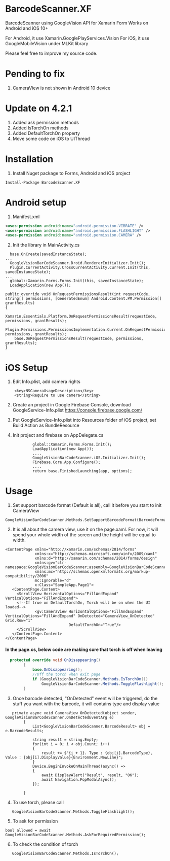 # BarcodeScanner.XF
BarcodeScanner using GoogleVision API for Xamarin Form
Works on Android and iOS 10+

For Android, it use Xamarin.GooglePlayServices.Vision
For iOS, it use GoogleMobileVision under MLKit library

Please feel free to improve my source code.

# Pending to fix
1. CameraView is not shown in Android 10 device

# Update on 4.2.1
1. Added ask permission methods
2. Added IsTorchOn methods
3. Added DefaultTorchOn property
4. Move some code on iOS to UIThread

# Installation
1. Install Nuget package to Forms, Android and iOS project
```
Install-Package BarcodeScanner.XF
```

# Android setup
1. Manifest.xml
```xml
<uses-permission android:name="android.permission.VIBRATE" />
<uses-permission android:name="android.permission.FLASHLIGHT" />
<uses-permission android:name="android.permission.CAMERA" />
```

2. Init the library in MainActivity.cs
```    
  base.OnCreate(savedInstanceState);
...
  GoogleVisionBarCodeScanner.Droid.RendererInitializer.Init();
  Plugin.CurrentActivity.CrossCurrentActivity.Current.Init(this, savedInstanceState);
...
  global::Xamarin.Forms.Forms.Init(this, savedInstanceState);
  LoadApplication(new App());
```
```
public override void OnRequestPermissionsResult(int requestCode, string[] permissions, [GeneratedEnum] Android.Content.PM.Permission[] grantResults)
{
    Xamarin.Essentials.Platform.OnRequestPermissionsResult(requestCode, permissions, grantResults);
    Plugin.Permissions.PermissionsImplementation.Current.OnRequestPermissionsResult(requestCode, permissions, grantResults);
    base.OnRequestPermissionsResult(requestCode, permissions, grantResults);
}
```
# iOS Setup
1. Edit Info.plist, add camera rights
```
	<key>NSCameraUsageDescription</key>
	<string>Require to use camera</string>
```

2. Create an project in Google Firebase Console, download GoogleService-Info.plist
https://console.firebase.google.com/

3. Put GoogleService-Info.plist into Resources folder of iOS project,  set Build Action as BundleResource

4. Init project and firebase on AppDelegate.cs
```
            global::Xamarin.Forms.Forms.Init();
            LoadApplication(new App());
            ....
            GoogleVisionBarCodeScanner.iOS.Initializer.Init();
            Firebase.Core.App.Configure();
            ....
            return base.FinishedLaunching(app, options);
```


# Usage

1. Set support barcode format (Default is all), call it before you start to init CameraView
```
GoogleVisionBarCodeScanner.Methods.SetSupportBarcodeFormat(BarcodeFormats.QRCode);
```

2. It is all about the camera view, use it on the page.xaml. For now, it will spend your whole width of the screen and the height will be equal to width.
```XAML
<ContentPage xmlns="http://xamarin.com/schemas/2014/forms"
             xmlns:x="http://schemas.microsoft.com/winfx/2009/xaml"
             xmlns:d="http://xamarin.com/schemas/2014/forms/design"
             xmlns:gv="clr-namespace:GoogleVisionBarCodeScanner;assembly=GoogleVisionBarCodeScanner"
             xmlns:mc="http://schemas.openxmlformats.org/markup-compatibility/2006"
             mc:Ignorable="d"
             x:Class="SampleApp.Page1">
   <ContentPage.Content>
     <ScrollView HorizontalOptions="FillAndExpand" VerticalOptions="FillAndExpand">
	 <!--If true on DefaultTorchOn, Torch will be on when the UI loaded-->
             <gv:CameraView HorizontalOptions="FillAndExpand" VerticalOptions="FillAndExpand" OnDetected="CameraView_OnDetected" Grid.Row="1"
                            DefaultTorchOn="True"/>
     </ScrollView>
   </ContentPage.Content>
</ContentPage>
```
#### In the page.cs, below code are making sure that torch is off when leaving
```C#
  protected override void OnDisappearing()
        {
            base.OnDisappearing();
            //Off the torch when exit page
            if (GoogleVisionBarCodeScanner.Methods.IsTorchOn())
                GoogleVisionBarCodeScanner.Methods.ToggleFlashlight();
        }
```

3. Once barcode detected, "OnDetected" event will be triggered, do the stuff you want with the barcode, it will contains type and display value
```
   private async void CameraView_OnDetected(object sender, GoogleVisionBarCodeScanner.OnDetectedEventArg e)
        {
            List<GoogleVisionBarCodeScanner.BarcodeResult> obj = e.BarcodeResults;

            string result = string.Empty;
            for(int i = 0; i < obj.Count; i++)
            {
                result += $"{i + 1}. Type : {obj[i].BarcodeType}, Value : {obj[i].DisplayValue}{Environment.NewLine}";
            }
            Device.BeginInvokeOnMainThread(async() =>
            {
                await DisplayAlert("Result", result, "OK");
                await Navigation.PopModalAsync();
            });
            
        }
```

4. To use torch, please call 
```
   GoogleVisionBarCodeScanner.Methods.ToggleFlashlight();
```

5. To ask for permission
```
bool allowed = await GoogleVisionBarCodeScanner.Methods.AskForRequiredPermission();
```

6. To check the condition of torch
```
   GoogleVisionBarCodeScanner.Methods.IsTorchOn();
```
